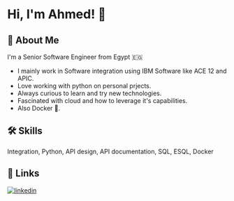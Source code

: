 # Hi, I'm Ahmed! 👋


## 🚀 About Me
I'm a Senior Software Engineer from Egypt 🇪🇬
- I mainly work in Software integration using IBM Software like ACE 12 and APIC.
- Love working with python on personal prjects.
- Always curious to learn and try new technologies.
- Fascinated with cloud and how to leverage it's capabilities.
- Also Docker 🐳.


## 🛠 Skills
Integration, Python, API design, API documentation, SQL, ESQL, Docker


## 🔗 Links
[![linkedin](https://img.shields.io/badge/linkedin-0A66C2?style=for-the-badge&logo=linkedin&logoColor=white)](https://www.linkedin.com/in/ahmed-safwat-eldamanhoury/)





<!--
**ahmed-881994/ahmed-881994** is a ✨ _special_ ✨ repository because its `README.md` (this file) appears on your GitHub profile.

Here are some ideas to get you started:

- 🔭 I’m currently working on ...
- 🌱 I’m currently learning ...
- 👯 I’m looking to collaborate on ...
- 🤔 I’m looking for help with ...
- 💬 Ask me about ...
- 📫 How to reach me: ...
- 😄 Pronouns: ...
- ⚡ Fun fact: ...
-->
